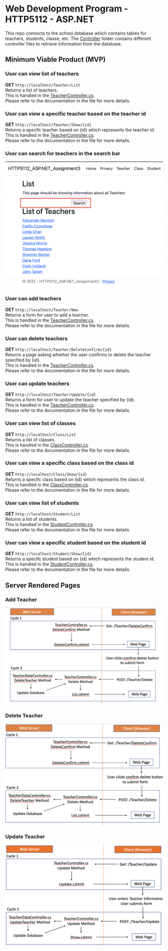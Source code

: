 ﻿#  Web Development Program - HTTP5112 - ASP.NET 

This repo connects to the school database which contains tables for teachers, students, classe, etc. The [Controller](https://github.com/raymondleemv/HTTP5112-ASP.NET-Assignment5/tree/master/HTTP5112-ASP.NET-Assignment5/Controllers) folder contains different controller files to retrieve information from the database.
 
## Minimum Viable Product (MVP)

### User can view list of teachers

**GET** `http://localhost/Teacher/List`<br/>
Returns a list of teachers. <br/>
This is handled in the [TeacherController.cs](https://github.com/raymondleemv/HTTP5112-ASP.NET-Assignment5/blob/master/HTTP5112-ASP.NET-Assignment5/Controllers/TeacherController.cs).<br/>
Please refer to the documentation in the file for more details.

### User can view a specific teacher based on the teacher id

**GET** `http://localhost/Teacher/Show/{id}`<br/>
Returns a specifc teacher based on {id} which represents the teacher id.<br/>
This is handled in the [TeacherController.cs](https://github.com/raymondleemv/HTTP5112-ASP.NET-Assignment5/blob/master/HTTP5112-ASP.NET-Assignment5/Controllers/TeacherController.cs).<br/>
Please refer to the documentation in the file for more details.

### User can search for teachers in the search bar

![Highlighting the search bar location in the webpage](https://github.com/raymondleemv/HTTP5112-ASP.NET-Assignment5/blob/master/HTTP5112-ASP.NET-Assignment5/Readme%20Images/Search%20bar.png)

### User can add teachers

**GET** `http://localhost/Teacher/New`<br/>
Returns a form for user to add a teacher.<br/>
This is handled in the [TeacherController.cs](https://github.com/raymondleemv/HTTP5112-ASP.NET-Assignment5/blob/master/HTTP5112-ASP.NET-Assignment5/Controllers/TeacherController.cs).<br/>
Please refer to the documentation in the file for more details.

### User can delete teachers

**GET** `http://localhost/Teacher/DeleteConfirm/{id}`<br/>
Returns a page asking whether the user confirms to delete the teacher specified by {id}.<br/>
This is handled in the [TeacherController.cs](https://github.com/raymondleemv/HTTP5112-ASP.NET-Assignment5/blob/master/HTTP5112-ASP.NET-Assignment5/Controllers/TeacherController.cs).<br/>
Please refer to the documentation in the file for more details.

### User can update teachers

**GET** `http://localhost/Teacher/Update/{id}`<br/>
Returns a form for user to update the teacher specified by {id}.<br/>
This is handled in the [TeacherController.cs](https://github.com/raymondleemv/HTTP5112-ASP.NET-Assignment5/blob/master/HTTP5112-ASP.NET-Assignment5/Controllers/TeacherController.cs).<br/>
Please refer to the documentation in the file for more details.

### User can view list of classes

**GET** `http://localhost/Class/List`<br/>
Returns a list of classes. <br/>
This is handled in the [ClassController.cs](https://github.com/raymondleemv/HTTP5112-ASP.NET-Assignment5/blob/master/HTTP5112-ASP.NET-Assignment5/Controllers/ClassController.cs).<br/>
Please refer to the documentation in the file for more details.

### User can view a specific class based on the class id

**GET** `http://localhost/Class/Show/{id}`<br/>
Returns a specifc class based on {id} which represents the class id.<br/>
This is handled in the [ClassController.cs](https://github.com/raymondleemv/HTTP5112-ASP.NET-Assignment5/blob/master/HTTP5112-ASP.NET-Assignment5/Controllers/ClassController.cs).<br/>
Please refer to the documentation in the file for more details.

### User can view list of students

**GET** `http://localhost/Student/List`<br/>
Returns a list of students. <br/>
This is handled in the [StudentController.cs](https://github.com/raymondleemv/HTTP5112-ASP.NET-Assignment5/blob/master/HTTP5112-ASP.NET-Assignment5/Controllers/StudentController.cs).<br/>
Please refer to the documentation in the file for more details.

### User can view a specific student based on the student id

**GET** `http://localhost/Student/Show/{id}`<br/>
Returns a specifc student based on {id} which represents the student id.<br/>
This is handled in the [StudentController.cs](https://github.com/raymondleemv/HTTP5112-ASP.NET-Assignment5/blob/master/HTTP5112-ASP.NET-Assignment5/Controllers/StudentController.cs).<br/>
Please refer to the documentation in the file for more details.

## Server Rendered Pages

### Add Teacher

![server rendered pages when adding a teacher](https://github.com/raymondleemv/HTTP5112-ASP.NET-Assignment5/blob/master/HTTP5112-ASP.NET-Assignment5/Readme%20Images/ServerRenderedPages_Add.png)

### Delete Teacher

![server rendered pages when deleting a teacher](https://github.com/raymondleemv/HTTP5112-ASP.NET-Assignment5/blob/master/HTTP5112-ASP.NET-Assignment5/Readme%20Images/ServerRenderedPages_DeleteConfirm.png)

### Update Teacher

![server rendered pages when updating a teacher](https://github.com/raymondleemv/HTTP5112-ASP.NET-Assignment5/blob/master/HTTP5112-ASP.NET-Assignment5/Readme%20Images/ServerRenderedPages_Update.png)
